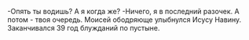   -Опять ты водишь? А я когда же?
-Ничего, я в последний разочек. А потом - твоя очередь.
Моисей ободряюще улыбнулся Исусу Навину. Заканчивался 39 год блужданий по пустыне.    